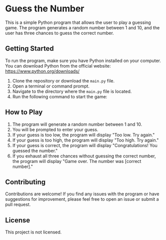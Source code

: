 # Guess the Number

This is a simple Python program that allows the user to play a guessing game. The program generates a random number between 1 and 10, and the user has three chances to guess the correct number.

## Getting Started

To run the program, make sure you have Python installed on your computer. 
You can download Python from the official website: https://www.python.org/downloads/

1. Clone the repository or download the `main.py` file.
2. Open a terminal or command prompt.
3. Navigate to the directory where the `main.py` file is located.
4. Run the following command to start the game:

## How to Play

1. The program will generate a random number between 1 and 10.
2. You will be prompted to enter your guess.
3. If your guess is too low, the program will display "Too low. Try again."
4. If your guess is too high, the program will display "Too high. Try again."
5. If your guess is correct, the program will display "Congratulations! You guessed the number."
6. If you exhaust all three chances without guessing the correct number, the program will display "Game over. The number was [correct number]."

## Contributing

Contributions are welcome! If you find any issues with the program or have suggestions for improvement, please feel free to open an issue or submit a pull request.

## License

This project is not licensed.